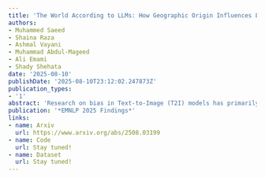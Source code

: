```yaml
---
title: 'The World According to LLMs: How Geographic Origin Influences LLMs Entity Deduction Capabilities'
authors:
- Muhammed Saeed
- Shaina Raza
- Ashmal Vayani
- Muhammad Abdul-Mageed
- Ali Emami
- Shady Shehata
date: '2025-08-10'
publishDate: '2025-08-10T23:12:02.247873Z'
publication_types:
- '1'
abstract: 'Research on bias in Text-to-Image (T2I) models has primarily focused on demographic representation and stereotypical attributes, overlooking a fundamental question: how does grammatical gender influence visual representation across languages? We introduce a cross-linguistic benchmark examining words where grammatical gender contradicts stereotypical gender associations (e.g., ``une sentinelle'' - grammatically feminine in French but referring to the stereotypically masculine concept ``guard''). Our dataset spans five gendered languages (French, Spanish, German, Italian, Russian) and two gender-neutral control languages (English, Chinese), comprising 800 unique prompts that generated 28,800 images across three state-of-the-art T2I models. Our analysis reveals that grammatical gender dramatically influences image generation: masculine grammatical markers increase male representation to 73\% on average (compared to 22% with gender-neutral English), while feminine grammatical markers increase female representation to 38% (compared to 28% in English). These effects vary systematically by language resource availability and model architecture, with high-resource languages showing stronger effects. Our findings establish that language structure itself, not just content, shapes AI-generated visual outputs, introducing a new dimension for understanding bias and fairness in multilingual, multimodal systems.'
publication: '*EMNLP 2025 Findings*'
links:
- name: Arxiv
  url: https://www.arxiv.org/abs/2508.03199
- name: Code
  url: Stay tuned!
- name: Dataset
  url: Stay tuned!
---
```

